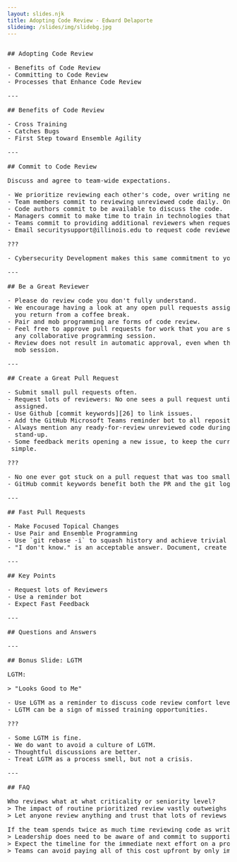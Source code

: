 ```yaml
---
layout: slides.njk
title: Adopting Code Review - Edward Delaporte
slideimg: /slides/img/slidebg.jpg
---
```


<pre>

## Adopting Code Review

- Benefits of Code Review
- Committing to Code Review
- Processes that Enhance Code Review

---

## Benefits of Code Review

- Cross Training
- Catches Bugs
- First Step toward Ensemble Agility

---

## Commit to Code Review

Discuss and agree to team-wide expectations.

- We prioritize reviewing each other's code, over writing new code.
- Team members commit to reviewing unreviewed code daily. One work day is the longest any non-draft pull request may sit without feedback.
- Code authors commit to be available to discuss the code.
- Managers commit to make time to train in technologies that team members are asked to review code in.
- Teams commit to providing additional reviewers when requested by the code author.
- Email securitysupport@illinois.edu to request code reviewers from Cybersecurity.

???

- Cybersecurity Development makes this same commitment to your team - we will provide additional code reviewers by request.

---

## Be a Great Reviewer

- Please do review code you don't fully understand.
- We encourage having a look at any open pull requests assigned to you each time
  you return from a coffee break.
- Pair and mob programming are forms of code review.
- Feel free to approve pull requests for work that you are satisfied with after
  any collaborative programming session.
- Review does not result in automatic approval, even when the work was done in a
  mob session.

---

## Create a Great Pull Request

- Submit small pull requests often.
- Request lots of reviewers: No one sees a pull request until reviewers are
  assigned.
- Use Github [commit keywords][26] to link issues.
- Add the GitHub Microsoft Teams reminder bot to all repositories.
- Always mention any ready-for-review unreviewed code during your daily
  stand-up.
- Some feedback merits opening a new issue, to keep the current pull request
 simple.

???

- No one ever got stuck on a pull request that was too small.
- GitHub commit keywords benefit both the PR and the git log.

---

## Fast Pull Requests

- Make Focused Topical Changes
- Use Pair and Ensemble Programming
- Use `git rebase -i` to squash history and achieve trivial merges.
- "I don't know." is an acceptable answer. Document, create a new backlog if needed, approve and move on.

---

## Key Points

- Request lots of Reviewers
- Use a reminder bot
- Expect Fast Feedback

---

## Questions and Answers

---

## Bonus Slide: LGTM

LGTM:

> "Looks Good to Me"

- Use LGTM as a reminder to discuss code review comfort levels at next retro.
- LGTM can be a sign of missed training opportunities.

???

- Some LGTM is fine.
- We do want to avoid a culture of LGTM.
- Thoughtful discussions are better.
- Treat LGTM as a process smell, but not a crisis.

---

## FAQ

Who reviews what at what criticality or seniority level?
> The impact of routine prioritized review vastly outweighs the impact of these decisions.
> Let anyone review anything and trust that lots of reviews are happening.

If the team spends twice as much time reviewing code as writing code, will all of our timelines triple?
> Leadership does need to be aware of and commit to supporting this up-front cost.
> Expect the timeline for the immediate next effort on a product that just implemented code review to triple, and then watch timelines quickly reduce to much shorter than before, for that product.
> Teams can avoid paying all of this cost upfront by only implementing code review on one code base at a time.


</pre>
